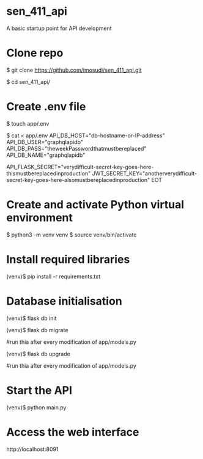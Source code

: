# sen_411_api
A basic startup point for API development

# Clone repo    
 $ git clone https://github.com/imosudi/sen_411_api.git   

 $ cd sen_411_api/    


# Create .env file
 $ touch app/.env     

 $ cat <<EOT > app/.env
API_DB_HOST="db-hostname-or-IP-address"
API_DB_USER="graphqlapidb"
API_DB_PASS="theweekPasswordthatmustbereplaced"
API_DB_NAME="graphqlapidb"

API_FLASK_SECRET="verydifficult-secret-key-goes-here-thismustbereplacedinproduction"
JWT_SECRET_KEY="anotherverydifficult-secret-key-goes-here-alsomustbereplacedinproduction"
EOT



# Create and activate Python virtual environment
 $ python3 -m venv venv
 $ source venv/bin/activate
 
# Install required libraries 
 (venv)$ pip install -r requirements.txt 

# Database initialisation
 (venv)$ flask db init

 (venv)$ flask db migrate   

 #run thia after every modification of app/models.py
 
 (venv)$ flask db upgrade  

 #run thia after every modification of app/models.py
 

# Start the API
 (venv)$ python main.py 

# Access the web interface
 http://localhost:8091
